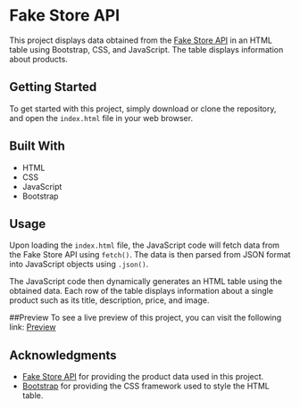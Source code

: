 # Fake Store API

This project displays data obtained from the [Fake Store API](https://fakestoreapi.com/) in an HTML table using Bootstrap, CSS, and JavaScript. The table displays information about products. 

## Getting Started

To get started with this project, simply download or clone the repository, and open the `index.html` file in your web browser.

## Built With

- HTML
- CSS
- JavaScript
- Bootstrap

## Usage

Upon loading the `index.html` file, the JavaScript code will fetch data from the Fake Store API using `fetch()`. The data is then parsed from JSON format into JavaScript objects using `.json()`. 

The JavaScript code then dynamically generates an HTML table using the obtained data. Each row of the table displays information about a single product such as its title, description, price, and image. 

##Preview
To see a live preview of this project, you can visit the following link: [Preview](https://fake-shopping-6688e.web.app/)

## Acknowledgments

- [Fake Store API](https://fakestoreapi.com/) for providing the product data used in this project.
- [Bootstrap](https://getbootstrap.com/) for providing the CSS framework used to style the HTML table.
